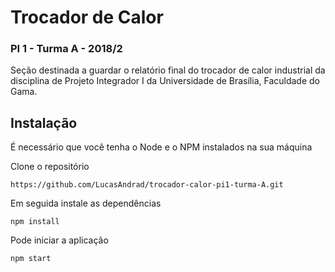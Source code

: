 # Trocador de Calor
### PI 1 - Turma A - 2018/2

Seção destinada a guardar o relatório final do trocador de calor industrial da disciplina de Projeto Integrador I da Universidade de Brasília, Faculdade do Gama.

## Instalação

É necessário que você tenha o Node e o NPM instalados na sua máquina

Clone o repositório

```
https://github.com/LucasAndrad/trocador-calor-pi1-turma-A.git
```

Em seguida instale as dependências
```
npm install
```

Pode iniciar a aplicação
```
npm start
```
